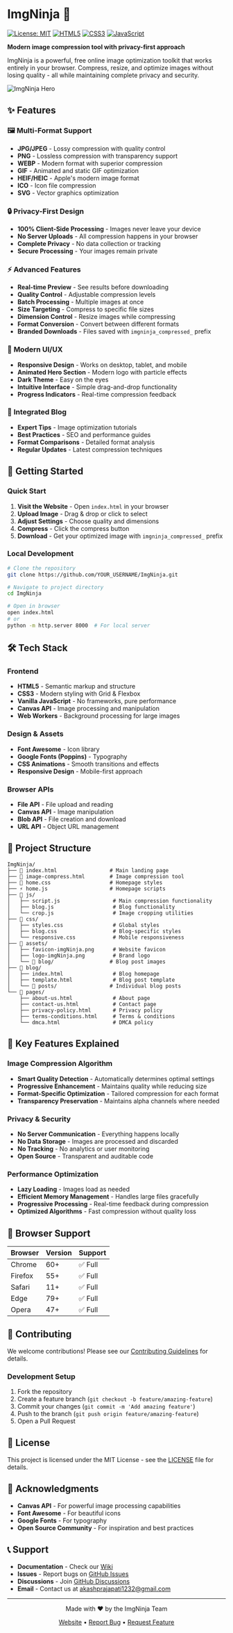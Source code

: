 # ImgNinja 🥷

[![License: MIT](https://img.shields.io/badge/License-MIT-yellow.svg)](https://opensource.org/licenses/MIT)
[![HTML5](https://img.shields.io/badge/HTML5-E34F26?style=flat&logo=html5&logoColor=white)](https://developer.mozilla.org/en-US/docs/Web/HTML)
[![CSS3](https://img.shields.io/badge/CSS3-1572B6?style=flat&logo=css3&logoColor=white)](https://developer.mozilla.org/en-US/docs/Web/CSS)
[![JavaScript](https://img.shields.io/badge/JavaScript-F7DF1E?style=flat&logo=javascript&logoColor=black)](https://developer.mozilla.org/en-US/docs/Web/JavaScript)

**Modern image compression tool with privacy-first approach**

ImgNinja is a powerful, free online image optimization toolkit that works entirely in your browser. Compress, resize, and optimize images without losing quality - all while maintaining complete privacy and security.

![ImgNinja Hero](assets/Preview.jpeg)

## ✨ Features

### 🖼️ **Multi-Format Support**
- **JPG/JPEG** - Lossy compression with quality control
- **PNG** - Lossless compression with transparency support
- **WEBP** - Modern format with superior compression
- **GIF** - Animated and static GIF optimization
- **HEIF/HEIC** - Apple's modern image format
- **ICO** - Icon file compression
- **SVG** - Vector graphics optimization

### 🔒 **Privacy-First Design**
- **100% Client-Side Processing** - Images never leave your device
- **No Server Uploads** - All compression happens in your browser
- **Complete Privacy** - No data collection or tracking
- **Secure Processing** - Your images remain private

### ⚡ **Advanced Features**
- **Real-time Preview** - See results before downloading
- **Quality Control** - Adjustable compression levels
- **Batch Processing** - Multiple images at once
- **Size Targeting** - Compress to specific file sizes
- **Dimension Control** - Resize images while compressing
- **Format Conversion** - Convert between different formats
- **Branded Downloads** - Files saved with `imgninja_compressed_` prefix

### 🎨 **Modern UI/UX**
- **Responsive Design** - Works on desktop, tablet, and mobile
- **Animated Hero Section** - Modern logo with particle effects
- **Dark Theme** - Easy on the eyes
- **Intuitive Interface** - Simple drag-and-drop functionality
- **Progress Indicators** - Real-time compression feedback

### 📝 **Integrated Blog**
- **Expert Tips** - Image optimization tutorials
- **Best Practices** - SEO and performance guides
- **Format Comparisons** - Detailed format analysis
- **Regular Updates** - Latest compression techniques

## 🚀 Getting Started

### Quick Start
1. **Visit the Website** - Open `index.html` in your browser
2. **Upload Image** - Drag & drop or click to select
3. **Adjust Settings** - Choose quality and dimensions
4. **Compress** - Click the compress button
5. **Download** - Get your optimized image with `imgninja_compressed_` prefix

### Local Development
```bash
# Clone the repository
git clone https://github.com/YOUR_USERNAME/ImgNinja.git

# Navigate to project directory
cd ImgNinja

# Open in browser
open index.html
# or
python -m http.server 8000  # For local server
```

## 🛠️ Tech Stack

### Frontend
- **HTML5** - Semantic markup and structure
- **CSS3** - Modern styling with Grid & Flexbox
- **Vanilla JavaScript** - No frameworks, pure performance
- **Canvas API** - Image processing and manipulation
- **Web Workers** - Background processing for large images

### Design & Assets
- **Font Awesome** - Icon library
- **Google Fonts (Poppins)** - Typography
- **CSS Animations** - Smooth transitions and effects
- **Responsive Design** - Mobile-first approach

### Browser APIs
- **File API** - File upload and reading
- **Canvas API** - Image manipulation
- **Blob API** - File creation and download
- **URL API** - Object URL management

## 📁 Project Structure

```
ImgNinja/
├── 📄 index.html                 # Main landing page
├── 📄 image-compress.html        # Image compression tool
├── 🎨 home.css                   # Homepage styles
├── ⚡ home.js                    # Homepage scripts
├── 📁 js/
│   ├── script.js                 # Main compression functionality
│   ├── blog.js                   # Blog functionality
│   └── crop.js                   # Image cropping utilities
├── 📁 css/
│   ├── styles.css                # Global styles
│   ├── blog.css                  # Blog-specific styles
│   └── responsive.css            # Mobile responsiveness
├── 📁 assets/
│   ├── favicon-imgNinja.png      # Website favicon
│   ├── logo-imgNinja.png         # Brand logo
│   └── 📁 blog/                  # Blog post images
├── 📁 blog/
│   ├── index.html                # Blog homepage
│   ├── template.html             # Blog post template
│   └── 📁 posts/                 # Individual blog posts
└── 📁 pages/
    ├── about-us.html             # About page
    ├── contact-us.html           # Contact page
    ├── privacy-policy.html       # Privacy policy
    ├── terms-conditions.html     # Terms & conditions
    └── dmca.html                 # DMCA policy
```

## 🎯 Key Features Explained

### Image Compression Algorithm
- **Smart Quality Detection** - Automatically determines optimal settings
- **Progressive Enhancement** - Maintains quality while reducing size
- **Format-Specific Optimization** - Tailored compression for each format
- **Transparency Preservation** - Maintains alpha channels where needed

### Privacy & Security
- **No Server Communication** - Everything happens locally
- **No Data Storage** - Images are processed and discarded
- **No Tracking** - No analytics or user monitoring
- **Open Source** - Transparent and auditable code

### Performance Optimization
- **Lazy Loading** - Images load as needed
- **Efficient Memory Management** - Handles large files gracefully
- **Progressive Processing** - Real-time feedback during compression
- **Optimized Algorithms** - Fast compression without quality loss

## 📱 Browser Support

| Browser | Version | Support |
|---------|---------|---------|
| Chrome  | 60+     | ✅ Full |
| Firefox | 55+     | ✅ Full |
| Safari  | 11+     | ✅ Full |
| Edge    | 79+     | ✅ Full |
| Opera   | 47+     | ✅ Full |

## 🤝 Contributing

We welcome contributions! Please see our [Contributing Guidelines](CONTRIBUTING.md) for details.

### Development Setup
1. Fork the repository
2. Create a feature branch (`git checkout -b feature/amazing-feature`)
3. Commit your changes (`git commit -m 'Add amazing feature'`)
4. Push to the branch (`git push origin feature/amazing-feature`)
5. Open a Pull Request

## 📄 License

This project is licensed under the MIT License - see the [LICENSE](LICENSE) file for details.

## 🙏 Acknowledgments

- **Canvas API** - For powerful image processing capabilities
- **Font Awesome** - For beautiful icons
- **Google Fonts** - For typography
- **Open Source Community** - For inspiration and best practices

## 📞 Support

- **Documentation** - Check our [Wiki](../../wiki)
- **Issues** - Report bugs on [GitHub Issues](../../issues)
- **Discussions** - Join [GitHub Discussions](../../discussions)
- **Email** - Contact us at akashprajapati1232@gmail.com

---

<div align="center">
  <p>Made with ❤️ by the ImgNinja Team</p>
  <p>
    <a href="https://imgninja.in">Website</a> •
    <a href="../../issues">Report Bug</a> •
    <a href="../../discussions">Request Feature</a>
  </p>
</div>
